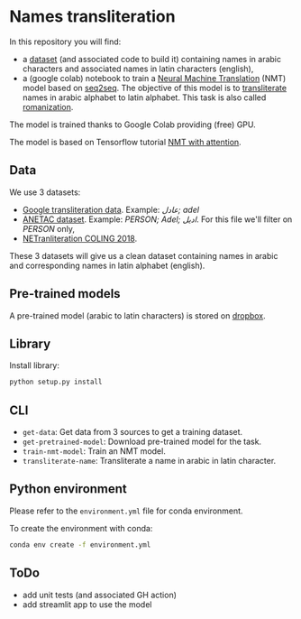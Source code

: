 # Names transliteration

In this repository you will find:
- a [dataset](https://raw.githubusercontent.com/thomas-chauvet/names_transliteration/master/data/clean/arabic_english.csv) 
(and associated code to build it) containing 
names in arabic characters and associated names in latin 
characters (english),
- a (google colab) notebook to train a 
[Neural Machine Translation](https://en.wikipedia.org/wiki/Neural_machine_translation) (NMT) model
based on [seq2seq](https://en.wikipedia.org/wiki/Seq2seq). The objective
of this model is to [transliterate](https://en.wikipedia.org/wiki/Transliteration) names
in arabic alphabet to latin alphabet. This task is also called 
[romanization](https://en.wikipedia.org/wiki/Romanization).

The model is trained thanks to Google Colab providing (free) GPU.

The model is based on Tensorflow tutorial 
[NMT with attention](https://www.tensorflow.org/tutorials/text/nmt_with_attention).

## Data

We use 3 datasets:
*   [Google transliteration data](https://github.com/google/transliteration/blob/master/ar2en.txt).
Example: *عادل; adel*
*   [ANETAC dataset](https://github.com/MohamedHadjAmeur/ANETAC/blob/master/EN-AR%20NE/EN-AR%20Named-entities.txt). 
Example: *PERSON; Adel; اديل*. For this file we'll filter on *PERSON* only,
*   [NETranliteration COLING 2018](https://github.com/steveash/NETransliteration-COLING2018/blob/master/data/wd_arabic.normalized.aligned.tokens).

These 3 datasets will give us a clean dataset containing names in arabic and 
corresponding names in latin alphabet (english).

## Pre-trained models

A pre-trained model (arabic to latin characters) is stored on 
[dropbox](https://www.dropbox.com/s/leqc4k9c4hzfvi3/names-translation-model-2020-10-02.zip?dl=1).

## Library

Install library:
```bash
python setup.py install
```

## CLI

- `get-data`: Get data from 3 sources to get a training dataset.
- `get-pretrained-model`: Download pre-trained model for the task.
- `train-nmt-model`: Train an NMT model.
- `transliterate-name`: Transliterate a name in arabic in latin character.

## Python environment

Please refer to the `environment.yml` file for conda environment.

To create the environment with conda:
```bash
conda env create -f environment.yml
```

## ToDo

- add unit tests (and associated GH action)
- add streamlit app to use the model